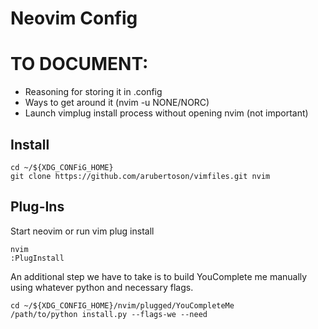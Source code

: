 # Neovim Config

# TO DOCUMENT:

* Reasoning for storing it in .config
* Ways to get around it (nvim -u NONE/NORC)
* Launch vimplug install process without opening nvim (not important)

## Install

```
cd ~/${XDG_CONFiG_HOME}
git clone https://github.com/arubertoson/vimfiles.git nvim
```

## Plug-Ins

Start neovim or run vim plug install

```
nvim
:PlugInstall
```

An additional step we have to take is to build YouComplete me manually using
whatever python and necessary flags.

```
cd ~/${XDG_CONFIG_HOME}/nvim/plugged/YouCompleteMe
/path/to/python install.py --flags-we --need
```
